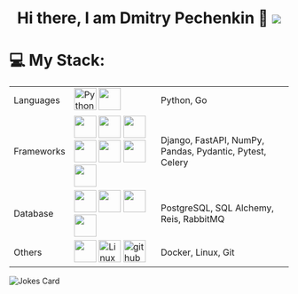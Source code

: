 ### <h1 align=center>Hi there, I am Dmitry Pechenkin 👋 ![](https://komarev.com/ghpvc/?username=mrPechen)</h1>
# 💻 My Stack:
||||
|----------|------------|------------|
|Languages|<img src="https://profilinator.rishav.dev/skills-assets/python-original.svg" alt="Python" height="40" /> <img height="40" width="40" src="https://cdn.simpleicons.org/go" />|Python, Go|
|Frameworks|<img height="40" width="40" src="https://cdn.simpleicons.org/django/green" /> <img height="40" width="40" src="https://cdn.simpleicons.org/fastapi" /> <img height="40" width="40" src="https://cdn.simpleicons.org/numpy/28CCFFFF" /> <img height="40" width="40" src="https://cdn.simpleicons.org/pandas/374AFFFF" /> <img height="40" width="40" src="https://cdn.simpleicons.org/pydantic" /> <img height="40" width="40" src="https://cdn.simpleicons.org/pytest" /> <img height="40" width="40" src="https://cdn.simpleicons.org/celery" />|Django, FastAPI, NumPy, Pandas, Pydantic, Pytest, Celery|
|Database|<img height="40" width="40" src="https://cdn.simpleicons.org/postgresql" /> <img height="40" width="40" src="https://cdn.simpleicons.org/alchemy/D0FF53FF" /> <img height="40" width="40" src="https://cdn.simpleicons.org/redis" /> <img height="40" width="40" src="https://cdn.simpleicons.org/rabbitmq" />|PostgreSQL, SQL Alchemy, Reis, RabbitMQ|
|Others|<img height="40" width="40" src="https://cdn.simpleicons.org/docker" /> <img src="https://profilinator.rishav.dev/skills-assets/linux-original.svg" alt="Linux" height="40" /> <img src="https://skillicons.dev/icons?i=github" height="40" alt="github logo"  />|Docker, Linux, Git|


![Jokes Card](https://readme-jokes.vercel.app/api?hideBorder&theme=cobalt&qColor=%23944bcc&aColor=%23bbdb51)


<!--
**mrPechen/mrPechen** is a ✨ _special_ ✨ repository because its `README.md` (this file) appears on your GitHub profile.

Here are some ideas to get you started:

- 🔭 I’m currently working on ...
- 🌱 I’m currently learning ...
- 👯 I’m looking to collaborate on ...
- 🤔 I’m looking for help with ...
- 💬 Ask me about ...
- 📫 How to reach me: ...
- 😄 Pronouns: ...
- ⚡ Fun fact: ...
-->
